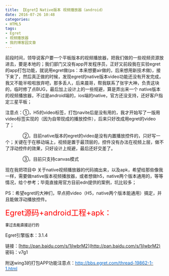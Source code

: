 ```yaml
---
title: 【Egret】Native版本 视频播放器（android）
date: 2016-07-26 10:48
categories:
- HTML5
tags:
- Egret
- 视频播放器
- 我的博客园文章
---
```

<div style="top: 0px">


前段时间，领导说客户要一个平板版本的视频播放器，把我们做的一些视频资源放进去，要是本地的；我们部门又没有app开发程序员，正好又前段我在实验egret的app打包功能，就说用egret做(ps：本来想要air做的，后来想用新技术做)，接下来了，然后真正做的时候，发现egret的native版本video功能还没有开发完成，我又不能半啦啦放弃吧，那多丢人，后来晨哥，帮我联系了张宇大神，负责这块的，临时修了点BUG，最后加上设计上的一些规避，算是弄出来一个 native版本的视频播放器，不过是android端的，ios端的native，官方还没支持，还好客户指定三星平板；  


注意点：①，H5的video标签，打包navite后是没有用的，我才开始写了一版用video标签实现的（因为自带现成的播放控件），后来只好改成用egret的video了；  

              ②，目前native版本的egret的video是没有内置播放控件的，只好写一个；关键在于在移动端上，视频是置于最顶层的，控件没有办法在视频上层，做不了浮动控件的效果，只好设计上规避，最后还好交差了。  

              ③，目前只支持canvas模式  


现在我把项目中 关于native视频播放器的代码摘出来，以及apk，希望给那些像我一样，需要做native版本视频播放器，或者想做h5，native两个版本通用的，等等情况，给个参考；毕竟直接用官方目前edn提供的案例，坑比较多；  


PS：希望egret的大神们，早点把video（H5，native两个版本能通用）搞定，并且能做浮动播放控件。  


<span style="font-size: 24px"><span style="color: red">Egret源码+android工程+apk：</span></span>  

<span style="font-size: 12px"><span style="color: black">拿过去能直接运行的</span></span>

<span style="font-size: 12px">  

</span>

Egret引擎版本：3.1.4  

链接：[http://pan.baidu.com/s/1jIwbrM2](http://pan.baidu.com/s/1jIwbrM2) 密码：v7g1  


附送wing3的打包APP功能注意点：[<span style="color: #0066cc">http://bbs.egret.com/thread-19862-1-1.html</span>](http://bbs.egret.com/thread-19862-1-1.html)

</div>